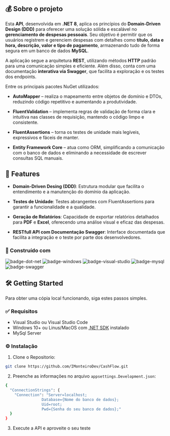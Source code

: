 ## 💰 Sobre o projeto

Esta **API**, desenvolvida em **.NET 8**, aplica os princípios do **Domain-Driven Design (DDD)** para oferecer uma solução sólida e escalável no **gerenciamento de despesas pessoais**.
Seu objetivo é permitir que os usuários registrem e gerenciem despesas com detalhes como **título, data e hora, descrição, valor e tipo de pagamento**, armazenando tudo de forma segura em um banco de dados **MySQL**.

A aplicação segue a arquitetura **REST**, utilizando métodos **HTTP** padrão para uma comunicação simples e eficiente.
Além disso, conta com uma documentação **interativa via Swagger**, que facilita a exploração e os testes dos endpoints.

Entre os principais pacotes NuGet utilizados:

- **AutoMapper** – realiza o mapeamento entre objetos de domínio e DTOs, reduzindo código repetitivo e aumentando a produtividade.

- **FluentValidation** – implementa regras de validação de forma clara e intuitiva nas classes de requisição, mantendo o código limpo e consistente.

- **FluentAssertions** – torna os testes de unidade mais legíveis, expressivos e fáceis de manter.

- **Entity Framework Core** – atua como ORM, simplificando a comunicação com o banco de dados e eliminando a necessidade de escrever consultas SQL manuais.

## 🚀 Features

-   **Domain-Driven Desing (DDD)**: Estrutura modular que facilita o entendimento e a manutenção do domínio da aplicação.

-   **Testes de Unidade**: Testes abrangentes com FluentAssertions para garantir a funcionalidade e a qualidade.

-   **Geração de Relatórios**: Capacidade de exportar relatórios detalhados para **PDF** e **Excel**, oferecendo uma análise visual e eficaz das despesas.

-   **RESTfull API com Documentação Swagger**: Interface documentada que facilita a integração e o teste por parte dos desenvolvedores.

### 🧰 Construído com

![badge-dot-net]
![badge-windows]
![badge-visual-studio]
![badge-mysql]
![badge-swagger]

## 🛠️ Getting Started

Para obter uma cópia local funcionando, siga estes passos simples.

### ✅ Requisitos

-   Visual Studio ou Visual Studio Code
-   Windows 10+ ou Linus/MacOS com [.NET SDK](https://dotnet.microsoft.com/pt-br/download/dotnet/8.0) instalado
-   MySql Server

### ⚙️ Instalação

1. Clone o Repositorio:

```sh
git clone https://github.com/IMonteiroDev/CashFlow.git
```

2. Preenche as informações no arquivo `appsettings.Development.json`:

```sh
{
  "ConnectionStrings": {
    "Connection": "Server=localhost;
                Database={Nome do banco de dados};
                Uid=root;
                Pwd={Senha do seu banco de dados};"
  }
}

```

3. Execute a API e aproveite o seu teste

<!-- Links -->

[dot-net-sdk]: https://dotnet.microsoft.com/en-us/download/dotnet/8.0

<!-- Images -->

[hero-image]: images/heroimage.png

<!-- Badges -->

[badge-dot-net]: https://img.shields.io/badge/.NET-512BD4?logo=dotnet&logoColor=fff&style=for-the-badge
[badge-windows]: https://img.shields.io/badge/Windows-0078D4?logo=windows&logoColor=fff&style=for-the-badge
[badge-visual-studio]: https://img.shields.io/badge/Visual%20Studio-5C2D91?logo=visualstudio&logoColor=fff&style=for-the-badge
[badge-mysql]: https://img.shields.io/badge/MySQL-4479A1?logo=mysql&logoColor=fff&style=for-the-badge
[badge-swagger]: https://img.shields.io/badge/Swagger-85EA2D?logo=swagger&logoColor=000&style=for-the-badge
